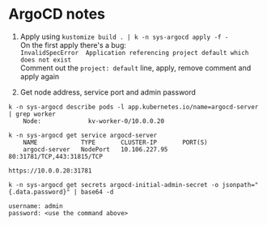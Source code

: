 # ArgoCD notes
1. Apply using `kustomize build . | k -n sys-argocd apply -f -`  
On the first apply there's a bug:  
`InvalidSpecError  Application referencing project default which does not exist`  
Comment out the `project: default` line, apply, remove comment and apply again

2. Get node address, service port and admin password
```
k -n sys-argocd describe pods -l app.kubernetes.io/name=argocd-server | grep worker
    Node:             kv-worker-0/10.0.0.20

k -n sys-argocd get service argocd-server
    NAME            TYPE       CLUSTER-IP       PORT(S)
    argocd-server   NodePort   10.106.227.95    80:31781/TCP,443:31815/TCP

https://10.0.0.20:31781

k -n sys-argocd get secrets argocd-initial-admin-secret -o jsonpath="{.data.password}" | base64 -d

username: admin
password: <use the command above>
```
